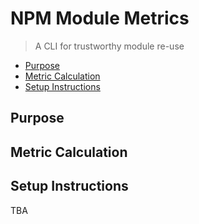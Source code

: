 # NPM Module Metrics

> A CLI for trustworthy module re-use

<!-- toc -->
- [Purpose](#purpose)
- [Metric Calculation](#metric-calculation)
- [Setup Instructions](#setup-instructions)

<!-- tocstop -->

## Purpose
## Metric Calculation
## Setup Instructions
TBA
